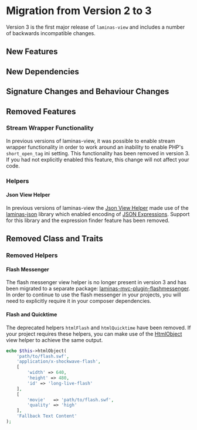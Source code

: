 # Migration from Version 2 to 3

Version 3 is the first major release of `laminas-view` and includes a number of backwards incompatible changes.

## New Features

## New Dependencies

## Signature Changes and Behaviour Changes

## Removed Features

### Stream Wrapper Functionality

In previous versions of laminas-view, it was possible to enable stream wrapper functionality in order to work around an inability to enable PHP's `short_open_tag` ini setting.
This functionality has been removed in version 3.
If you had not explicitly enabled this feature, this change will not affect your code.

### Helpers

#### Json View Helper

In previous versions of laminas-view the [Json View Helper](helpers/json.md) made use of the [laminas-json](https://docs.laminas.dev/laminas-json/) library which enabled encoding of [JSON Expressions](https://docs.laminas.dev/laminas-json/advanced/#json-expressions).
Support for this library and the expression finder feature has been removed.

## Removed Class and Traits

### Removed Helpers

#### Flash Messenger

The flash messenger view helper is no longer present in version 3 and has been migrated to a separate package: [laminas-mvc-plugin-flashmessenger](https://docs.laminas.dev/laminas-mvc-plugin-flashmessenger/).
In order to continue to use the flash messenger in your projects, you will need to explicitly require it in your composer dependencies.

#### Flash and Quicktime

The deprecated helpers `htmlFlash` and `htmlQuicktime` have been removed.
If your project requires these helpers, you can make use of the [HtmlObject](helpers/html-object.md) view helper to achieve the same output.

```php
echo $this->htmlObject(
    'path/to/flash.swf',
    'application/x-shockwave-flash',
    [
        'width' => 640,
        'height' => 480,
        'id' => 'long-live-flash'
    ],
    [
        'movie'   => 'path/to/flash.swf',
        'quality' => 'high'
    ],
    'Fallback Text Content'
);
```
